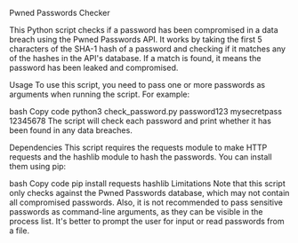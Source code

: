 Pwned Passwords Checker

This Python script checks if a password has been compromised in a data breach using the Pwned Passwords API. It works by taking the first 5 characters of the SHA-1 hash of a password and checking if it matches any of the hashes in the API's database. If a match is found, it means the password has been leaked and compromised.

Usage
To use this script, you need to pass one or more passwords as arguments when running the script. For example:

bash
Copy code
python3 check_password.py password123 mysecretpass 12345678
The script will check each password and print whether it has been found in any data breaches.

Dependencies
This script requires the requests module to make HTTP requests and the hashlib module to hash the passwords. You can install them using pip:

bash
Copy code
pip install requests hashlib
Limitations
Note that this script only checks against the Pwned Passwords database, which may not contain all compromised passwords. Also, it is not recommended to pass sensitive passwords as command-line arguments, as they can be visible in the process list. It's better to prompt the user for input or read passwords from a file.
